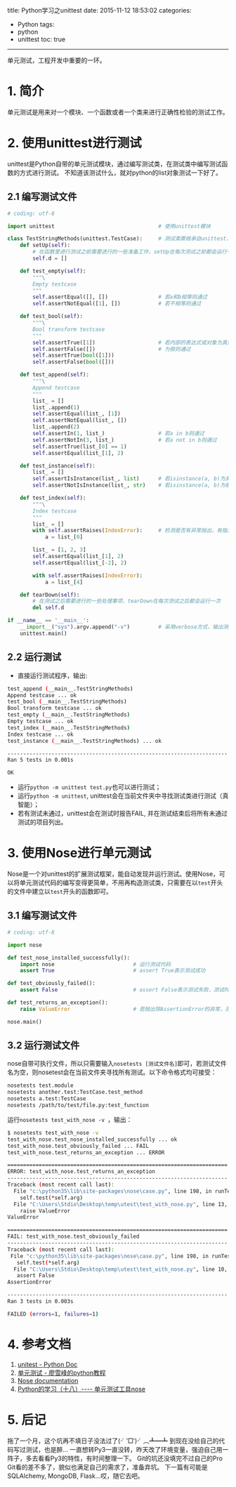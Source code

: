 title: Python学习之unittest
date: 2015-11-12 18:53:02
categories:
- Python
tags:
- python
- unittest
toc: true


---

单元测试，工程开发中重要的一环。

<!-- more -->

# 1. 简介
单元测试是用来对一个模块、一个函数或者一个类来进行正确性检验的测试工作。

# 2. 使用unittest进行测试
unittest是Python自带的单元测试模块，通过编写测试类，在测试类中编写测试函数的方式进行测试。
不知道该测试什么，就对python的list对象测试一下好了。

## 2.1 编写测试文件
```python
# coding: utf-8

import unittest                                 # 使用unittest模块

class TestStringMethods(unittest.TestCase):     # 测试类需继承自unittest.TestCase
    def setUp(self):
        # 在函数里进行测试之前需要进行的一些准备工作，setUp在每次测试之前都会运行一次
        self.d = []

    def test_empty(self):
        """\
        Empty testcase
        """
        self.assertEqual([], [])                # 若a和b相等则通过
        self.assertNotEqual([1], [])            # 若不相等则通过

    def test_bool(self):
        """\
        Bool transform testcase
        """
        self.assertTrue([1])                    # 若内部的表达式或对象为真则通过
        self.assertFalse([])                    # 为假则通过
        self.assertTrue(bool([1]))
        self.assertFalse(bool([]))

    def test_append(self):
        """\
        Append testcase
        """
        list_ = []
        list_.append(1)
        self.assertEqual(list_, [1])
        self.assertNotEqual(list_, [])
        list_.append(2)
        self.assertIn(1, list_)                 # 若a in b则通过
        self.assertNotIn(3, list_)              # 若a not in b则通过
        self.assertTrue(list_[0] == 1)
        self.assertEqual(list_[1], 2)

    def test_instance(self):
        list_ = []
        self.assertIsInstance(list_, list)      # 若isinstance(a, b)为真则通过
        self.assertNotIsInstance(list_, str)    # 若isinstance(a, b)为假则通过

    def test_index(self):
        """\
        Index testcase
        """
        list_ = []
        with self.assertRaises(IndexError):     # 检测是否有异常抛出，有指定异常抛出则通过
            a = list_[0]

        list_ = [1, 2, 3]
        self.assertEqual(list_[1], 2)
        self.assertEqual(list_[-2], 2)

        with self.assertRaises(IndexError):
            a = list_[4]

    def tearDown(self):
        # 在测试之后需要进行的一些处理事项，tearDown在每次测试之后都会运行一次
        del self.d

if __name__ == '__main__':
    __import__("sys").argv.append("-v")         # 采用verbose方式，输出测试信息
    unittest.main()
```

## 2.2 运行测试
* 直接运行测试程序，输出:
```bash
test_append (__main__.TestStringMethods)
Append testcase ... ok
test_bool (__main__.TestStringMethods)
Bool transform testcase ... ok
test_empty (__main__.TestStringMethods)
Empty testcase ... ok
test_index (__main__.TestStringMethods)
Index testcase ... ok
test_instance (__main__.TestStringMethods) ... ok

----------------------------------------------------------------------
Ran 5 tests in 0.001s

OK
```
* 运行`python -m unittest test.py`也可以进行测试；
* 运行`python -m unittest`, unittest会在当前文件夹中寻找测试类进行测试（真智能）；
* 若有测试未通过，unittest会在测试时报告FAIL, 并在测试结束后将所有未通过测试的项目列出。

# 3. 使用Nose进行单元测试
Nose是一个对unittest的扩展测试框架，能自动发现并运行测试。使用Nose，可以将单元测试代码的编写变得更简单，不用再构造测试类，只需要在以`test`开头的文件中建立以`test`开头的函数即可。

## 3.1 编写测试文件
```python
# coding: utf-8

import nose

def test_nose_installed_successfully():
    import nose                         # 运行测试代码
    assert True                         # assert True表示测试成功

def test_obviously_failed():
    assert False                        # assert False表示测试失败，测试时会报"FAIL"

def test_returns_an_exception():
    raise ValueError                    # 若抛出除AssertionError的异常，测试时会报"ERROR"

nose.main()
```

## 3.2 运行测试文件
nose自带可执行文件，所以只需要输入`nosetests [测试文件名]`即可，若测试文件名为空，则nosetest会在当前文件夹寻找所有测试。以下命令格式均可接受：
```bash
nosetests test.module
nosetests another.test:TestCase.test_method
nosetests a.test:TestCase
nosetests /path/to/test/file.py:test_function
```

运行`nosetests test_with_nose -v `，输出：
```bash
$ nosetests test_with_nose -v
test_with_nose.test_nose_installed_successfully ... ok
test_with_nose.test_obviously_failed ... FAIL
test_with_nose.test_returns_an_exception ... ERROR

======================================================================
ERROR: test_with_nose.test_returns_an_exception
----------------------------------------------------------------------
Traceback (most recent call last):
  File "c:\python35\lib\site-packages\nose\case.py", line 198, in runTest
    self.test(*self.arg)
  File "C:\Users\Stdio\Desktop\temp\utest\test_with_nose.py", line 13, in test_returns_an_exception
    raise ValueError
ValueError

======================================================================
FAIL: test_with_nose.test_obviously_failed
----------------------------------------------------------------------
Traceback (most recent call last):
 File "c:\python35\lib\site-packages\nose\case.py", line 198, in runTest
   self.test(*self.arg)
  File "C:\Users\Stdio\Desktop\temp\utest\test_with_nose.py", line 10, in test_obviously_failed
   assert False
AssertionError

----------------------------------------------------------------------
Ran 3 tests in 0.003s

FAILED (errors=1, failures=1)
```

# 4. 参考文档
1. [unitest - Python Doc](https://docs.python.org/3/library/unittest.html)
2. [单元测试 - 廖雪峰的python教程](http://www.liaoxuefeng.com/wiki/0014316089557264a6b348958f449949df42a6d3a2e542c000/00143191629979802b566644aa84656b50cd484ec4a7838000)
3. [Nose documentation](https://nose.readthedocs.org/en/latest/)
4. [Python的学习（十八）---- 单元测试工具nose](http://blog.csdn.net/linda1000/article/details/8533349)

# 5. 后记
拖了一个月，这个坑再不填日子没法过了(╯‵□′)╯︵┻━┻ 
到现在没给自己的代码写过测试，也是醉…
一直想转Py3一直没转，昨天改了环境变量，强迫自己用一阵子，多去看看Py3的特性，有时间整理一下。
Git的坑还没填完不过自己的Pro Git看的差不多了，貌似也满足自己的需求了，准备弃坑。
下一篇有可能是SQLAlchemy, MongoDB, Flask…哎，随它去吧。
